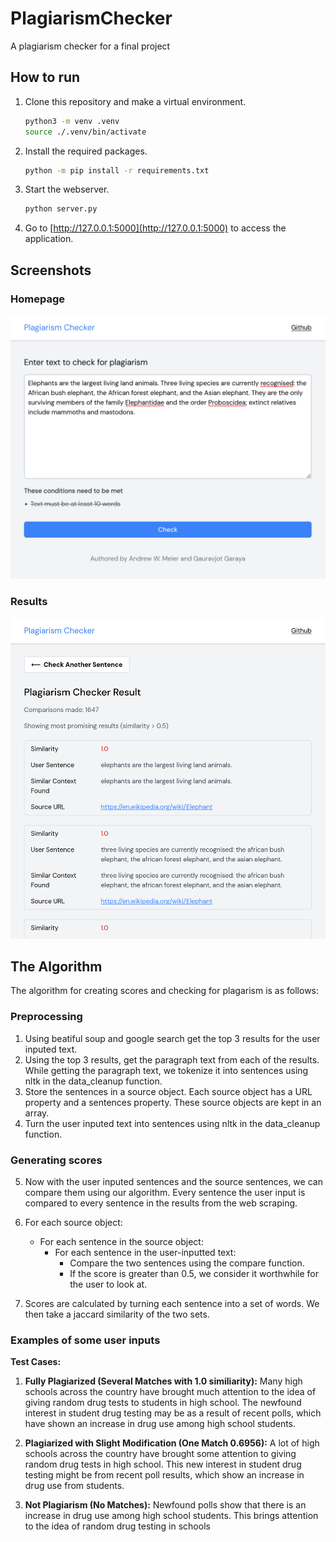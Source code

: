 # PlagiarismChecker

A plagiarism checker for a final project

## How to run

1. Clone this repository and make a virtual environment.

    ```bash
    python3 -m venv .venv
    source ./.venv/bin/activate
    ```

2. Install the required packages.

    ```bash
    python -m pip install -r requirements.txt
    ```

3. Start the webserver.

    ```bash
    python server.py
    ```

4. Go to [http://127.0.0.1:5000](http://127.0.0.1:5000) to access the application.

## Screenshots

### Homepage

![Homepage](screenshots/homepage.png)

### Results

![Results](screenshots/results.png)

## The Algorithm

The algorithm for creating scores and checking for plagarism is as follows:

### Preprocessing

1. Using beatiful soup and google search get the top 3 results for the user inputed text.
2. Using the top 3 results, get the paragraph text from each of the results. While getting the paragraph text, we tokenize it into sentences using nltk in the data_cleanup function.
3. Store the sentences in a source object. Each source object has a URL property and a sentences property. These source objects are kept in an array.
4. Turn the user inputed text into sentences using nltk in the data_cleanup function.

### Generating scores

5. Now with the user inputed sentences and the source sentences, we can compare them using our algorithm. Every sentence the user input is compared to every sentence in the results from the web scraping.
6. For each source object:

    - For each sentence in the source object:
        - For each sentence in the user-inputted text:
            - Compare the two sentences using the compare function.
            - If the score is greater than 0.5, we consider it worthwhile for the user to look at.

7. Scores are calculated by turning each sentence into a set of words. We then take a jaccard similarity of the two sets.

### Examples of some user inputs

**Test Cases:**

1. **Fully Plagiarized (Several Matches with 1.0 similiarity):**
   Many high schools across the country have brought much attention to the idea of giving random drug tests to students in high school. The newfound interest in student drug testing may be as a result of recent polls, which have shown an increase in drug use among high school students.

2. **Plagiarized with Slight Modification (One Match 0.6956):**
   A lot of high schools across the country have brought some attention to giving random drug tests in high school. This new interest in student drug testing might be from recent poll results, which show an increase in drug use from students.

3. **Not Plagiarism (No Matches):**
   Newfound polls show that there is an increase in drug use among high school students. This brings attention to the idea of random drug testing in schools
